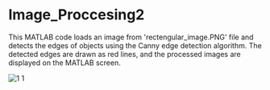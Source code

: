 # Image_Proccesing2
This MATLAB code loads an image from 'rectengular_image.PNG' file and detects the edges of objects using the Canny edge detection algorithm. The detected edges are drawn as red lines, and the processed images are displayed on the MATLAB screen.


![1 1](https://github.com/SezerCan17/Image_Proccesing2/assets/118104067/856032c2-745f-496e-806a-9d59d57856cb)
